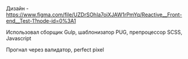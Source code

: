 Дизайн - https://www.figma.com/file/UZDrSOhIa7oiXJAW1rPmYq/Reactive__Front-end__Test-1?node-id=0%3A1

Использовал сборщик Gulp, шаблонизатор PUG,  препроцессор SCSS, Javascript

Прогнал через валидатор, perfect pixel

